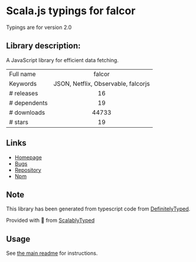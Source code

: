 
# Scala.js typings for falcor

Typings are for version 2.0

## Library description:
A JavaScript library for efficient data fetching.

|                    |                 |
| ------------------ | :-------------: |
| Full name          | falcor |
| Keywords           | JSON, Netflix, Observable, falcorjs |
| # releases         | 16 |
| # dependents       | 19 |
| # downloads        | 44733 |
| # stars            | 19 |

## Links
- [Homepage](https://github.com/Netflix/falcor)
- [Bugs](https://github.com/Netflix/falcor/issues)
- [Repository](https://github.com/Netflix/falcor)
- [Npm](https://www.npmjs.com/package/falcor)
    


## Note
This library has been generated from typescript code from [DefinitelyTyped](https://definitelytyped.org).

Provided with :purple_heart: from [ScalablyTyped](https://github.com/oyvindberg/ScalablyTyped)

## Usage
See [the main readme](../../readme.md) for instructions.


